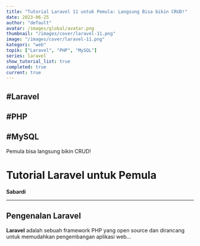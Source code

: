 ```yaml
---
title: "Tutorial Laravel 11 untuk Pemula: Langsung Bisa bikin CRUD!"
date: 2023-06-25
author: "default"
avatar: /images/global/avatar.png
thumbnail: "/images/cover/laravel-11.png"
image: "/images/cover/laravel-11.png"
kategori: "web"
topik: ["Laravel", "PHP", "MySQL"]
series: laravel
show_tutorial_list: true
completed: true
current: true 
---
```


## #Laravel
## #PHP
## #MySQL

Pemula bisa langsung bikin CRUD!

# Tutorial Laravel untuk Pemula

**Sabardi**

---

## Pengenalan Laravel

**Laravel** adalah sebuah framework PHP yang open source dan dirancang untuk memudahkan pengembangan aplikasi web...